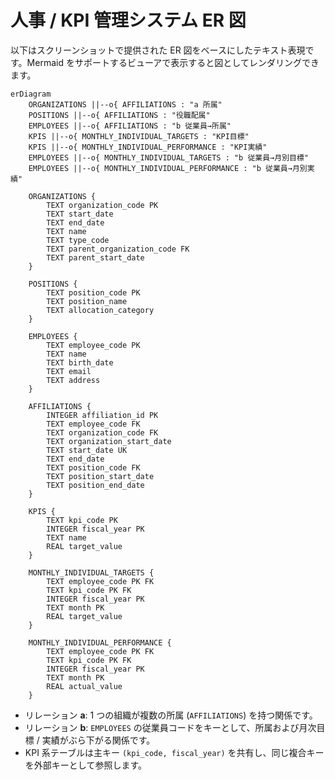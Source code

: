 # 人事 / KPI 管理システム ER 図

以下はスクリーンショットで提供された ER 図をベースにしたテキスト表現です。Mermaid をサポートするビューアで表示すると図としてレンダリングできます。

```mermaid
erDiagram
    ORGANIZATIONS ||--o{ AFFILIATIONS : "a 所属"
    POSITIONS ||--o{ AFFILIATIONS : "役職配属"
    EMPLOYEES ||--o{ AFFILIATIONS : "b 従業員→所属"
    KPIS ||--o{ MONTHLY_INDIVIDUAL_TARGETS : "KPI目標"
    KPIS ||--o{ MONTHLY_INDIVIDUAL_PERFORMANCE : "KPI実績"
    EMPLOYEES ||--o{ MONTHLY_INDIVIDUAL_TARGETS : "b 従業員→月別目標"
    EMPLOYEES ||--o{ MONTHLY_INDIVIDUAL_PERFORMANCE : "b 従業員→月別実績"

    ORGANIZATIONS {
        TEXT organization_code PK
        TEXT start_date
        TEXT end_date
        TEXT name
        TEXT type_code
        TEXT parent_organization_code FK
        TEXT parent_start_date
    }

    POSITIONS {
        TEXT position_code PK
        TEXT position_name
        TEXT allocation_category
    }

    EMPLOYEES {
        TEXT employee_code PK
        TEXT name
        TEXT birth_date
        TEXT email
        TEXT address
    }

    AFFILIATIONS {
        INTEGER affiliation_id PK
        TEXT employee_code FK
        TEXT organization_code FK
        TEXT organization_start_date
        TEXT start_date UK
        TEXT end_date
        TEXT position_code FK
        TEXT position_start_date
        TEXT position_end_date
    }

    KPIS {
        TEXT kpi_code PK
        INTEGER fiscal_year PK
        TEXT name
        REAL target_value
    }

    MONTHLY_INDIVIDUAL_TARGETS {
        TEXT employee_code PK FK
        TEXT kpi_code PK FK
        INTEGER fiscal_year PK
        TEXT month PK
        REAL target_value
    }

    MONTHLY_INDIVIDUAL_PERFORMANCE {
        TEXT employee_code PK FK
        TEXT kpi_code PK FK
        INTEGER fiscal_year PK
        TEXT month PK
        REAL actual_value
    }
```

- リレーション **a**: 1 つの組織が複数の所属 (`AFFILIATIONS`) を持つ関係です。
- リレーション **b**: `EMPLOYEES` の従業員コードをキーとして、所属および月次目標 / 実績がぶら下がる関係です。
- KPI 系テーブルは主キー `(kpi_code, fiscal_year)` を共有し、同じ複合キーを外部キーとして参照します。
